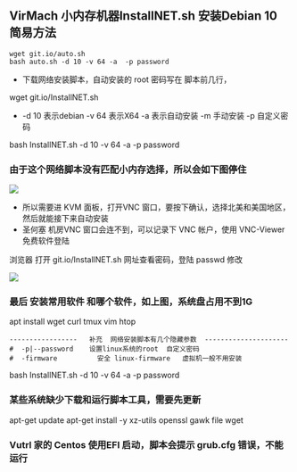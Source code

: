 ## VirMach 小内存机器InstallNET.sh 安装Debian 10 简易方法

```
wget git.io/auto.sh
bash auto.sh -d 10 -v 64 -a  -p password
```

- 下载网络安装脚本，自动安装的 root 密码写在 脚本前几行，

wget git.io/InstallNET.sh

- -d 10 表示debian  -v 64 表示X64  -a 表示自动安装  -m 手动安装  -p 自定义密码

bash InstallNET.sh -d 10 -v 64 -a  -p password

### 由于这个网络脚本没有匹配小内存选择，所以会如下图停住

![](https://i.loli.net/2020/12/14/1uGp9xZTjyS2hAF.png)

- 所以需要进 KVM 面板，打开VNC 窗口，要按下确认，选择北美和美国地区，然后就能接下来自动安装
- 圣何塞  机房VNC 窗口会连不到，可以记录下 VNC 帐户，使用  VNC-Viewer 免费软件登陆

浏览器 打开 git.io/InstallNET.sh 网址查看密码，登陆 passwd 修改


![](https://i.loli.net/2020/12/14/H6AWcpK9yC1ftGi.png)

### 最后 安装常用软件 和哪个软件，如上图，系统盘占用不到1G

apt install wget curl tmux vim htop 

```
-----------------   补充  网络安装脚本有几个隐藏参数  ---------------------
#  -p|--password    设置linux系统的root  自定义密码
#  -firmware          安全 linux-firmware   虚拟机一般不用安装
```
bash InstallNET.sh -d 10 -v 64 -a  -p password

###  某些系统缺少下载和运行脚本工具，需要先更新

apt-get update
apt-get install -y xz-utils openssl gawk file wget

###  Vutrl 家的 Centos 使用EFI 启动，脚本会提示 grub.cfg 错误，不能运行

